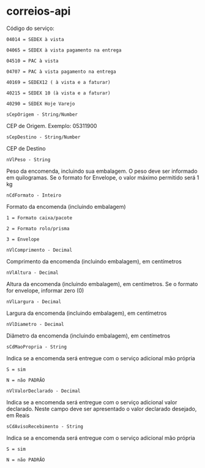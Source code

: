 # correios-api

Código do serviço:

    04014 = SEDEX à vista

    04065 = SEDEX à vista pagamento na entrega

    04510 = PAC à vista

    04707 = PAC à vista pagamento na entrega

    40169 = SEDEX12 ( à vista e a faturar)

    40215 = SEDEX 10 (à vista e a faturar)

    40290 = SEDEX Hoje Varejo

    sCepOrigem - String/Number

CEP de Origem. Exemplo: 05311900

    sCepDestino - String/Number

CEP de Destino

    nVlPeso - String

Peso da encomenda, incluindo sua embalagem. O peso deve ser informado em quilogramas. Se o formato for Envelope, o valor máximo permitido será 1 kg

    nCdFormato - Inteiro

Formato da encomenda (incluindo embalagem)

    1 = Formato caixa/pacote

    2 = Formato rolo/prisma

    3 = Envelope

    nVlComprimento - Decimal

Comprimento da encomenda (incluindo embalagem), em centímetros

    nVlAltura - Decimal

Altura da encomenda (incluindo embalagem), em centímetros. Se o formato for envelope, informar zero (0)

    nVlLargura - Decimal

Largura da encomenda (incluindo embalagem), em centímetros

    nVlDiametro - Decimal

Diâmetro da encomenda (incluindo embalagem), em centímetros

    sCdMaoPropria - String

Indica se a encomenda será entregue com o serviço adicional mão própria

    S = sim

    N = não PADRÃO

    nVlValorDeclarado - Decimal

Indica se a encomenda será entregue com o serviço adicional valor declarado. Neste campo deve ser apresentado o valor declarado desejado, em Reais

    sCdAvisoRecebimento - String

Indica se a encomenda será entregue com o serviço adicional mão própria

    S = sim

    N = não PADRÃO

